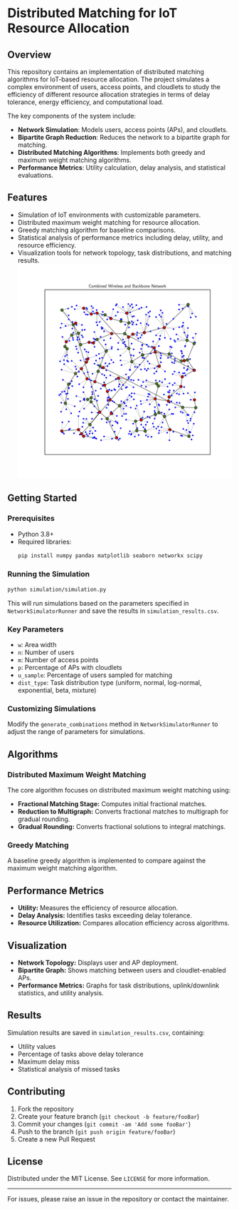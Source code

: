 # Distributed Matching for IoT Resource Allocation

## Overview
This repository contains an implementation of distributed matching algorithms for IoT-based resource allocation. The project simulates a complex environment of users, access points, and cloudlets to study the efficiency of different resource allocation strategies in terms of delay tolerance, energy efficiency, and computational load.

The key components of the system include:
- **Network Simulation**: Models users, access points (APs), and cloudlets.
- **Bipartite Graph Reduction**: Reduces the network to a bipartite graph for matching.
- **Distributed Matching Algorithms**: Implements both greedy and maximum weight matching algorithms.
- **Performance Metrics**: Utility calculation, delay analysis, and statistical evaluations.

## Features
- Simulation of IoT environments with customizable parameters.
- Distributed maximum weight matching for resource allocation.
- Greedy matching algorithm for baseline comparisons.
- Statistical analysis of performance metrics including delay, utility, and resource efficiency.
- Visualization tools for network topology, task distributions, and matching results.
![alt text](https://github.com/subhaskghosh/distributed_matching_iot/blob/main/src/plots/combined_network__DistributionType.BETA_2500_500_89_50_50.png?raw=true)
## Getting Started
### Prerequisites
- Python 3.8+
- Required libraries:
  ```bash
  pip install numpy pandas matplotlib seaborn networkx scipy
  ```

### Running the Simulation
```bash
python simulation/simulation.py
```
This will run simulations based on the parameters specified in `NetworkSimulatorRunner` and save the results in `simulation_results.csv`.

### Key Parameters
- `w`: Area width
- `n`: Number of users
- `m`: Number of access points
- `p`: Percentage of APs with cloudlets
- `u_sample`: Percentage of users sampled for matching
- `dist_type`: Task distribution type (uniform, normal, log-normal, exponential, beta, mixture)

### Customizing Simulations
Modify the `generate_combinations` method in `NetworkSimulatorRunner` to adjust the range of parameters for simulations.

## Algorithms
### Distributed Maximum Weight Matching
The core algorithm focuses on distributed maximum weight matching using:
- **Fractional Matching Stage:** Computes initial fractional matches.
- **Reduction to Multigraph:** Converts fractional matches to multigraph for gradual rounding.
- **Gradual Rounding:** Converts fractional solutions to integral matchings.

### Greedy Matching
A baseline greedy algorithm is implemented to compare against the maximum weight matching algorithm.

## Performance Metrics
- **Utility:** Measures the efficiency of resource allocation.
- **Delay Analysis:** Identifies tasks exceeding delay tolerance.
- **Resource Utilization:** Compares allocation efficiency across algorithms.

## Visualization
- **Network Topology:** Displays user and AP deployment.
- **Bipartite Graph:** Shows matching between users and cloudlet-enabled APs.
- **Performance Metrics:** Graphs for task distributions, uplink/downlink statistics, and utility analysis.

## Results
Simulation results are saved in `simulation_results.csv`, containing:
- Utility values
- Percentage of tasks above delay tolerance
- Maximum delay miss
- Statistical analysis of missed tasks

## Contributing
1. Fork the repository
2. Create your feature branch (`git checkout -b feature/fooBar`)
3. Commit your changes (`git commit -am 'Add some fooBar'`)
4. Push to the branch (`git push origin feature/fooBar`)
5. Create a new Pull Request

## License
Distributed under the MIT License. See `LICENSE` for more information.

---
For issues, please raise an issue in the repository or contact the maintainer.

